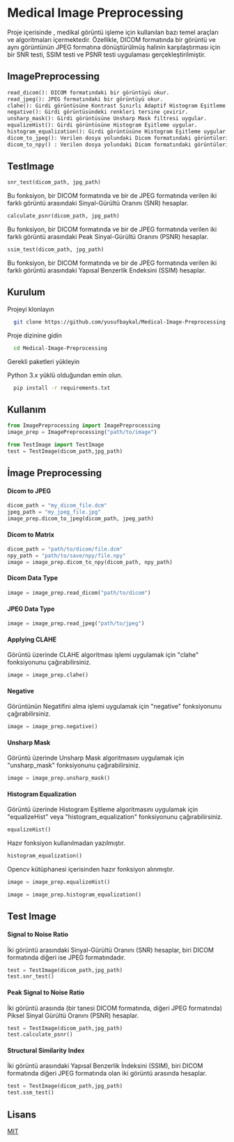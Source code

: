 
# Medical Image Preprocessing

Proje içerisinde , medikal görüntü işleme için kullanılan bazı temel araçları ve algoritmaları içermektedir. Özellikle, DICOM formatında bir görüntü ve aynı görüntünün JPEG formatına dönüştürülmüş halinin karşılaştırması için bir SNR testi, SSIM testi ve PSNR testi uygulaması gerçekleştirilmiştir.

## ImagePreprocessing
```python
read_dicom(): DICOM formatındaki bir görüntüyü okur.
read_jpeg(): JPEG formatındaki bir görüntüyü okur.
clahe(): Girdi görüntüsüne Kontrast Sınırlı Adaptif Histogram Eşitleme (CLAHE) uygular.
negative(): Girdi görüntüsündeki renkleri tersine çevirir.
unsharp_mask(): Girdi görüntüsüne Unsharp Mask filtresi uygular.
equalizeHist(): Girdi görüntüsüne Histogram Eşitleme uygular.
histogram_equalization(): Girdi görüntüsüne Histogram Eşitleme uygular.
dicom_to_jpeg(): Verilen dosya yolundaki Dicom formatındaki görüntüleri JPEG formatına dönüştürür.
dicom_to_npy() : Verilen dosya yolundaki Dicom formatındaki görüntüleri npy. formatına dönüştürür.
```

## TestImage
```python
snr_test(dicom_path, jpg_path)
```
Bu fonksiyon, bir DICOM formatında ve bir de JPEG formatında verilen iki farklı görüntü arasındaki Sinyal-Gürültü Oranını (SNR) hesaplar. 

```python
calculate_psnr(dicom_path, jpg_path)
```
Bu fonksiyon, bir DICOM formatında ve bir de JPEG formatında verilen iki farklı görüntü arasındaki Peak Sinyal-Gürültü Oranını (PSNR) hesaplar.

```python
ssim_test(dicom_path, jpg_path) 
```
Bu fonksiyon, bir DICOM formatında ve bir de JPEG formatında verilen iki farklı görüntü arasındaki Yapısal Benzerlik Endeksini (SSIM) hesaplar. 




## Kurulum
Projeyi klonlayın

```bash
  git clone https://github.com/yusufbaykal/Medical-Image-Preprocessing.git
```

Proje dizinine gidin

```bash
  cd Medical-Image-Preprocessing
```

Gerekli paketleri yükleyin

Python 3.x yüklü olduğundan emin olun.


```bash
  pip install -r requirements.txt

```

  
## Kullanım


```python
from ImagePreprocessing import ImagePreprocessing
image_prep = ImagePreprocessing("path/to/image")
```
```python
from TestImage import TestImage
test = TestImage(dicom_path,jpg_path)
```
## İmage Preprocessing

#### Dicom to JPEG
```python
dicom_path = "my_dicom_file.dcm"
jpeg_path = "my_jpeg_file.jpg"
image_prep.dicom_to_jpeg(dicom_path, jpeg_path)
```
#### Dicom to Matrix
```python
dicom_path = "path/to/dicom/file.dcm"
npy_path = "path/to/save/npy/file.npy"
image = image_prep.dicom_to_npy(dicom_path, npy_path)
```
#### Dicom Data Type
```python
image = image_prep.read_dicom("path/to/dicom")
```
#### JPEG Data Type
```python
image = image_prep.read_jpeg("path/to/jpeg")
```
#### Applying CLAHE
Görüntü üzerinde CLAHE algoritması işlemi uygulamak için "clahe" fonksiyonunu çağırabilirsiniz.
```python
image = image_prep.clahe()
```
#### Negative

Görüntünün Negatifini alma işlemi uygulamak için "negative" fonksiyonunu çağırabilirsiniz.

```python
image = image_prep.negative()
```

#### Unsharp Mask

Görüntü üzerinde Unsharp Mask algoritmasını uygulamak için "unsharp_mask" fonksiyonunu çağırabilirsiniz.

```python
image = image_prep.unsharp_mask()
```

#### Histogram Equalization

Görüntü üzerinde Histogram Eşitleme algoritmasını uygulamak için "equalizeHist" veya "histogram_equalization" fonksiyonunu çağırabilirsiniz.
```python
equalizeHist() 
```
Hazır fonksiyon kullanılmadan yazılmıştır.

```python
histogram_equalization() 
```
 Opencv kütüphanesi içerisinden hazır fonksiyon alınmıştır.

```python
image = image_prep.equalizeHist()
```
```python
image = image_prep.histogram_equalization()
```

## Test Image

#### Signal to Noise Ratio
İki görüntü arasındaki Sinyal-Gürültü Oranını (SNR) hesaplar, biri DICOM formatında diğeri ise JPEG formatındadır.
```python
test = TestImage(dicom_path,jpg_path)
test.snr_test()
```
#### Peak Signal to Noise Ratio
İki görüntü arasında (bir tanesi DICOM formatında, diğeri JPEG formatında) Piksel Sinyal Gürültü Oranını (PSNR) hesaplar.
```python
test = TestImage(dicom_path,jpg_path)
test.calculate_psnr()
```
#### Structural Similarity Index
İki görüntü arasındaki Yapısal Benzerlik İndeksini (SSIM), biri DICOM formatında diğeri JPEG formatında olan iki görüntü arasında hesaplar.
```python
test = TestImage(dicom_path,jpg_path)
test.ssm_test()
```

## Lisans

[MIT](https://choosealicense.com/licenses/mit/)

  
